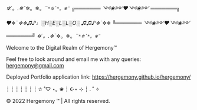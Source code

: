*✲*´*。.❄¯*✲。❄。*¨`*✲´*。❄¨`*
*╔═══════ ༺❀༻❤༺❀༻ ═══════╗*
*♥*❄¯*✲❄♫♪♩░H░E░L░L░O░ ♫♫♪❄¯*✲❄
*╚═══════ ༺❀༻❤༺❀༻ ═══════╝*
*✲*´*。.❄¯*✲。❄。*¨`*✲´*。❄¨`*

Welcome to the Digital Realm of
Hergemony™️

Feel free to look around and email me with any queries:
hergemony@gmail.com


Deployed Portfolio application link:
https://hergemony.github.io/hergemony/

┊ ┊ ┊ ┊ ┊
┊ ┊ ✫ ˚♡ ⋆｡ ❀
┊ ☪︎⋆
⊹
┊ . ˚
✧

©️ 2022 Hergemony ™️  | All rights reserved.
